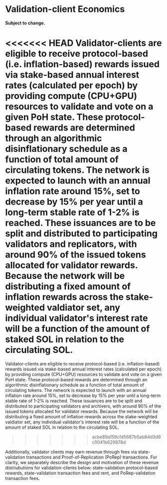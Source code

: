 # Validation-client Economics

**Subject to change.**

<<<<<<< HEAD
Validator-clients are eligible to receive protocol-based \(i.e. inflation-based\) rewards issued via stake-based annual interest rates \(calculated per epoch\) by providing compute \(CPU+GPU\) resources to validate and vote on a given PoH state. These protocol-based rewards are determined through an algorithmic disinflationary schedule as a function of total amount of circulating tokens. The network is expected to launch with an annual inflation rate around 15%, set to decrease by 15% per year until a long-term stable rate of 1-2% is reached. These issuances are to be split and distributed to participating validators and replicators, with around 90% of the issued tokens allocated for validator rewards. Because the network will be distributing a fixed amount of inflation rewards across the stake-weighted valdiator set, any individual validator's interest rate will be a function of the amount of staked SOL in relation to the circulating SOL.
=======
Validator-clients are eligible to receive protocol-based \(i.e. inflation-based\) rewards issued via stake-based annual interest rates \(calculated per epoch\) by providing compute \(CPU+GPU\) resources to validate and vote on a given PoH state. These protocol-based rewards are determined through an algorithmic disinflationary schedule as a function of total amount of circulating tokens. The network is expected to launch with an annual inflation rate around 15%, set to decrease by 15% per year until a long-term stable rate of 1-2% is reached. These issuances are to be split and distributed to participating validators and archivers, with around 90% of the issued tokens allocated for validator rewards. Because the network will be distributing a fixed amount of inflation rewards across the stake-weighted valdiator set, any individual validator's interest rate will be a function of the amount of staked SOL in relation to the circulating SOL.
>>>>>>> acbe89a159cfd5687b5ab84d3d9c0041b629878d

Additionally, validator clients may earn revenue through fees via state-validation transactions and Proof-of-Replication \(PoRep\) transactions. For clarity, we separately describe the design and motivation of these revenue distriubutions for validation-clients below: state-validation protocol-based rewards, state-validation transaction fees and rent, and PoRep-validation transaction fees.

